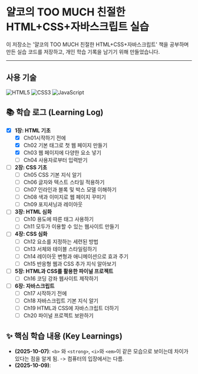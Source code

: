 # 얄코의 TOO MUCH 친절한 HTML+CSS+자바스크립트 실습

이 저장소는 '얄코의 TOO MUCH 친절한 HTML+CSS+자바스크립트' 책을 공부하며 만든 실습 코드를 저장하고, 개인 학습 기록을 남기기 위해 만들었습니다.

---

## 사용 기술

![HTML5](https://img.shields.io/badge/-HTML5-E34F26?style=flat&logo=html5&logoColor=white)
![CSS3](https://img.shields.io/badge/-CSS3-1572B6?style=flat&logo=css3&logoColor=white)
![JavaScript](https://img.shields.io/badge/-JavaScript-F7DF1E?style=flat&logo=javascript&logoColor=white)

## 📚 학습 로그 (Learning Log)

- [x] **1장: HTML 기초**
  - [x] Ch01시작하기 전에
  - [x] Ch02 기본 태그로 첫 웹 페이지 만들기
  - [x] Ch03 웹 페이지에 다양한 요소 넣기
  - [ ] Ch04 사용자로부터 입력받기
- [ ] **2장: CSS 기초**
  - [ ] Ch05 CSS 기본 지식 알기
  - [ ] Ch06 글자와 텍스트 스타일 적용하기
  - [ ] Ch07 인라인과 블록 및 박스 모델 이해하기
  - [ ] Ch08 색과 이미지로 웹 페이지 꾸미기
  - [ ] Ch09 포지셔닝과 레이아웃
- [ ] **3장: HTML 심화**
  - [ ] Ch10 용도에 따른 태그 사용하기
  - [ ] Ch11 모두가 이용할 수 있는 웹사이트 만들기
- [ ] **4장: CSS 심화**
  - [ ] Ch12 요소를 지정하는 세련된 방법
  - [ ] Ch13 서체와 테이블 스타일링하기
  - [ ] Ch14 레이아웃 변형과 애니메이션으로 효과 주기
  - [ ] Ch15 반응형 웹과 CSS 추가 지식 알아보기
- [ ] **5장: HTML과 CSS를 활용한 파이널 프로젝트**
  - [ ] Ch16 코딩 강좌 웹사이트 제작하기
- [ ] **6장: 자바스크립트**
  - [ ] Ch17 시작하기 전에
  - [ ] Ch18 자바스크립트 기본 지식 알기
  - [ ] Ch19 HTML과 CSS에 자바스크립트 더하기
  - [ ] Ch20 파이널 프로젝트 보완하기

## ✨ 핵심 학습 내용 (Key Learnings)

- **(2025-10-07)**: `<b>` 와 `<strong>`, `<i>`와 `<em>`이 같은 모습으로 보이는데 차이가 있다는 점을 알게 됨. -> 컴퓨터의 입장에서는 다름.
- **(2025-10-09)**:
